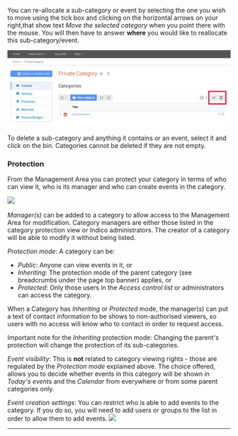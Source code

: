 You can re-allocate a sub-category or event by selecting the one you wish to move using the tick box and clicking on the horizontal arrows on your right,that show text *Move the selected category* when you point there with the mouse. You will then have to answer **where** you would like to reallocate this sub-category/event.

![](../assets/category_move.png)

To delete a sub-category and anything it contains or an event, select it and click on the bin. Categories cannot be deleted if they are not empty.

### Protection

From the Management Area you can protect your category in terms of who can view it, who is its manager and who can create events in the category.

![](../assets/category_protection_top.png)

*Manager(s)* can be added to a category to allow access to the Management Area for modification. Category managers are either those listed in the category protection view or Indico administrators. The creator of a category will be able to modify it without being listed.

*Protection mode*: A category can be:
- *Public*: Anyone can view events in it, or
- *Inheriting*: The protection mode of the parent category (see breadcrumbs under the page top banner) applies, or
- *Protected*: Only those users in the *Access control list* or administrators can access the category.

When a Category has _Inheriting_ or _Protected_ mode, the manager(s) can put a text of contact information to be shows to non-authorised viewers, so users with no access will know who to contact in order to request access.

Important note for the _Inheriting_ protection mode: Changing the parent's protection will change the protection of its sub-categories.

*Event visibility*: This is **not** related to category viewing rights - those are regulated by the *Protection mode* explained above.  The choice offered, allows you to decide whether events in this category will be shown in *Today's events* and the *Calendar* from everywhere or from some parent categories only.


*Event creation settings*: You can restrict who is able to add events to the category. If you do so, you will need to add users or groups to the list in order to allow them to add events.
![](../assets/category_event_creation_settings.png)


------------------------------------------------------------------------

